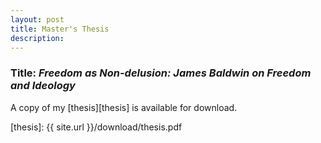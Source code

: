 ```yaml
---
layout: post
title: Master's Thesis
description: 
---
```


### Title: ***Freedom as Non-delusion: James Baldwin on Freedom and Ideology*** ###
A copy of my [thesis][thesis] is available for download.

[thesis]: {{ site.url }}/download/thesis.pdf

